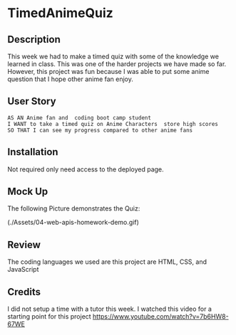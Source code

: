 # TimedAnimeQuiz
## Description 
This week we had to make a timed quiz with some of the knowledge we learned in class.
This was one of the harder projects we have made so far. However, this project was fun because I was able to put some anime question that I hope other anime fan enjoy.  

## User Story

```
AS AN Anime fan and  coding boot camp student
I WANT to take a timed quiz on Anime Characters  store high scores
SO THAT I can see my progress compared to other anime fans
```
## Installation
Not required only need access to the deployed page.
## Mock Up

The following Picture demonstrates the Quiz:

(./Assets/04-web-apis-homework-demo.gif)

## Review
The coding languages we used are this project are HTML, CSS, and JavaScript

## Credits 
I did not setup a time with a tutor this week. 
I watched this video for a starting point for this project https://www.youtube.com/watch?v=7b6HW8-67WE 

